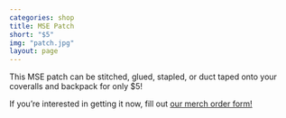 ```yaml
---
categories: shop
title: MSE Patch
short: "$5"
img: "patch.jpg"
layout: page
---
```


This MSE patch can be stitched, glued, stapled, or duct taped onto your coveralls and backpack for only $5!

If you’re interested in getting it now, fill out <a href="https://docs.google.com/forms/d/e/1FAIpQLScn40eCgrwGwFILalr_Wj_i8lAt5AchMavqXcDvfmAXGiZDZA/viewform">our merch order form!</a> 
